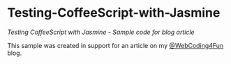 Testing-CoffeeScript-with-Jasmine
=================================
*Testing CoffeeScript with Jasmine - Sample code for blog article*

This sample was created in support for an article on my [@WebCoding4Fun](http://mwhatfield.com/2012/08/testing-coffee…t-with-jasmine/) blog.
